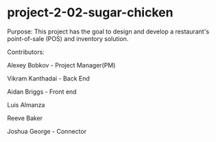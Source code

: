 # project-2-02-sugar-chicken

Purpose:
This project has the goal to design and develop a restaurant's point-of-sale (POS) and inventory solution. 

Contributors:

Alexey Bobkov - Project Manager(PM)

Vikram Kanthadai - Back End

Aidan Briggs - Front end

Luis Almanza

Reeve Baker

Joshua George - Connector

